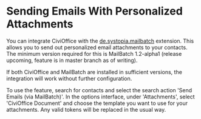# Sending Emails With Personalized Attachments

You can integrate CiviOffice
with the [de.systopia.mailbatch](https://github.com/systopia/de.systopia.mailbatch) extension. This allows you to send out personalized email attachments to your contacts. The minimum version required for this is MailBatch 1.2-alpha1 (release upcoming, feature is in master branch as of writing).

If both CiviOffice and MailBatch are installed in sufficient versions, the integration will work without further configuration.

To use the feature, search for contacts and select the search action 'Send Emails (via MailBatch)'. In the options interface, under 'Attachments', select 'CiviOffice Document' and choose the template you want to use for your attachments. Any valid tokens will be replaced in the usual way.
